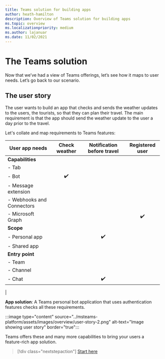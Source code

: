 ```yaml
---
title: Teams solution for building apps
author: heath-hamilton
description: Overview of Teams solution for building apps
ms.topic: overview
ms.localizationpriority: medium
ms.author: lajanuar
ms.date: 11/02/2021
---
```

# The Teams solution

Now that we’ve had a view of Teams offerings, let’s see how it maps to user needs. Let’s go back to our scenario.

## The user story

The user wants to build an app that checks and sends the weather updates to the users, the tourists, so that they can plan their travel. The main requirement is that the app should send the weather update to the user a day prior to the travel.

Let's collate and map requirements to Teams features:

| User app needs | Check weather | Notification before travel | Registered user |
| --- |:---:|:---:|:---:|
| **Capabilities** | &nbsp; | &nbsp; | &nbsp; |
| - Tab | &nbsp; | &nbsp; | &nbsp; |
| - Bot | ✔️ | &nbsp; | &nbsp; |
| - Message extension | &nbsp; | &nbsp; | &nbsp; |
| - Webhooks and Connectors | &nbsp; | &nbsp; | &nbsp; |
| - Microsoft Graph |&nbsp; | &nbsp; | ✔️ |
| **Scope** | &nbsp; | &nbsp; | &nbsp; |
| - Personal app | &nbsp; | ✔️ | &nbsp; |
| - Shared app | &nbsp; | &nbsp; | &nbsp; |
| **Entry point** | &nbsp; | &nbsp; | &nbsp; |
| - Team | &nbsp; | &nbsp; | &nbsp; |
| - Channel | &nbsp; | &nbsp; | &nbsp; |
| - Chat | &nbsp; | ✔️ | &nbsp; |
|

**App solution**: A Teams personal bot application that uses authentication features checks all these requirements.

:::image type="content" source="../msteams-platform/assets/images/overview/user-story-2.png" alt-text="Image showing user story" border="true":::

Teams offers these and many more capabilities to bring your users a feature-rich app solution.

> [!div class="nextstepaction"]
> [Start here](get-started/get-started-overview.md)
